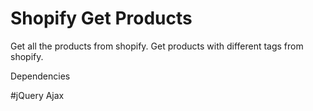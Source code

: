 # Shopify Get Products
Get all the products from shopify. Get products with different tags from shopify.


Dependencies

#jQuery Ajax

